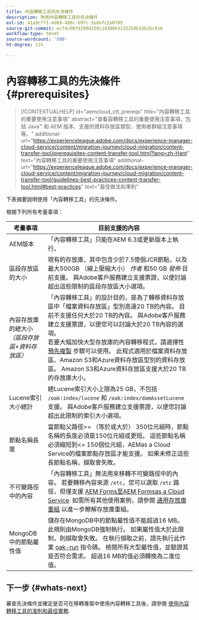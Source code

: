 ```yaml
---
title: 內容轉移工具的先決條件
description: 熟悉內容轉移工具的先決條件
exl-id: 41a9cff1-4d89-480c-b9fc-5e8efc2a0705
source-git-commit: ecf4c06fd290d250c14386b3135250633b26c910
workflow-type: tm+mt
source-wordcount: '500'
ht-degree: 11%

---
```


# 內容轉移工具的先決條件 {#prerequisites}

>[!CONTEXTUALHELP]
>id="aemcloud_ctt_prereqs"
>title="內容轉移工具的重要使用注意事項"
>abstract="查看容轉移工具的重要使用注意事項，包括 Java™ 和 AEM 版本、支援的資料存放區類型、使用者群組注意事項等。"
additional-url="https://experienceleague.adobe.com/docs/experience-manager-cloud-service/content/migration-journey/cloud-migration/content-transfer-tool/prerequisites-content-transfer-tool.html?lang=zh-Hant" text="內容轉移工具的重要使用注意事項"
additional-url="https://experienceleague.adobe.com/docs/experience-manager-cloud-service/content/migration-journey/cloud-migration/content-transfer-tool/guidelines-best-practices-content-transfer-tool.html#best-practices" text="最佳做法和準則"

下表摘要說明使用「內容轉移工具」的先決條件。

檢閱下列所有考量事項：

| 考量事項 | 目前支援的內容 |
|---------------------------------------------------------------------|--------------------------------------------------------------------------------------------------------------------------------------------------------------------------------------------------------------------------------------------------------------------------------------------------------------------------------------------------------------------------------------------------------------------------------------------------------------------------------------------------------------------------------------------------------------------------------------------------------------------------------------------------------------------------------------------------------------------------------------------------------------------|
| AEM版本 | 「內容轉移工具」只能在AEM 6.3或更新版本上執行。 |
| 區段存放區的大小 | 現有的存放庫，其中包含少於7.5億個JCR節點，以及最大500GB （線上壓縮大小） *作者* 和50 GB *發佈* 目前支援。 與Adobe客戶服務建立支援票證，以便討論超出這些限制的區段存放區大小選項。 |
| 內容存放庫的總大小 <br>*（區段存放區+資料存放區）* | 「內容轉移工具」的設計目的，是為了轉移資料存放區中「檔案資料存放區」型別高達20 TB的內容。 目前不支援任何大於20 TB的內容。 與Adobe客戶服務建立支援票證，以便您可以討論大於20 TB內容的選項。 <br>若要大幅加快大型存放庫的內容轉移程式，請選擇性 [預先複製](https://experienceleague.adobe.com/docs/experience-manager-cloud-service/content/migration-journey/cloud-migration/content-transfer-tool/handling-large-content-repositories.html?lang=zh-Hant#setting-up-pre-copy-step) 步驟可以使用。 此程式適用於檔案資料存放區、Amazon S3和Azure資料存放區型別的資料存放區。 Amazon S3和Azure資料存放區支援大於20 TB的存放庫大小。 |
| Lucene索引大小總計 | 總Lucene索引大小上限為25 GB，不包括 `/oak:index/lucene` 和 `/oak:index/damAssetLucene` 支援。 與Adobe客戶服務建立支援票證，以便您討論超出此限制的索引大小選項。 |
| 節點名稱長度 | 當節點父路徑>= （等於或大於） 350位元組時，節點名稱的長度必須是150位元組或更短。 這些節點名稱必須縮短到&lt;= 150個位元組，AEMas a Cloud Service的檔案節點存放區才能支援。 如果未修正這些長節點名稱，擷取會失敗。 |
| 不可變路徑中的內容 | 「內容轉移工具」無法用來移轉不可變路徑中的內容。 若要轉移內容來源 `/etc`，您可以選取 `/etc` 路徑，但僅支援 [AEM Forms至AEM Formsas a Cloud Service](https://experienceleague.adobe.com/docs/experience-manager-cloud-service/content/forms/setup-configure-migrate/migrate-to-forms-as-a-cloud-service.html#paths-of-various-aem-forms-specific-assets). 如需所有其他使用案例，請參閱 [通用存放庫重組](https://experienceleague.adobe.com/docs/experience-manager-65/deploying/restructuring/all-repository-restructuring-in-aem-6-5.html) 以進一步瞭解存放庫重組。 |
| MongoDB中的節點屬性值 | 儲存在MongoDB中的節點屬性值不能超過16 MB。 此規則由MongoDB強制執行。 如果屬性值大於此限制，則擷取會失敗。 在執行擷取之前，請先執行此作業 [oak-run](https://repo1.maven.org/maven2/org/apache/jackrabbit/oak-run/1.38.0/oak-run-1.38.0.jar) 指令碼。 檢閱所有大型屬性值，並驗證其是否符合需求。 超過16 MB的值必須轉換為二進位值。 |

## 下一步 {#whats-next}

審查先決條件並確定是否可在移轉專案中使用內容轉移工具後，請參閱 [使用內容轉移工具的准則和最佳實務](https://experienceleague.adobe.com/docs/experience-manager-cloud-service/content/migration-journey/cloud-migration/content-transfer-tool/guidelines-best-practices-content-transfer-tool.html?lang=zh-Hant).
